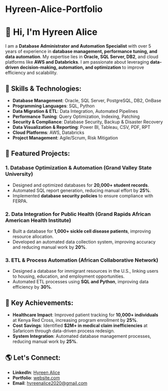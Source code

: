 # Hyreen-Alice-Portfolio
# 👋 Hi, I'm Hyreen Alice  


I am a **Database Administrator and Automation Specialist** with over 5 years of experience in **database management, performance tuning, and data automation**. My expertise lies in **Oracle, SQL Server, DB2**, and cloud platforms like **AWS and Databricks**. I am passionate about leveraging **data-driven decision-making, automation, and optimization** to improve efficiency and scalability.  

## 🔹 Skills & Technologies:
- **Database Management**: Oracle, SQL Server, PostgreSQL, DB2, OnBase  
- **Programming Languages**: SQL, Python  
- **Data Migration & ETL**: Data Integration, Automated Pipelines  
- **Performance Tuning**: Query Optimization, Indexing, Patching  
- **Security & Compliance**: Database Security, Backup & Disaster Recovery  
- **Data Visualization & Reporting**: Power BI, Tableau, CSV, PDF, RPT  
- **Cloud Platforms**: AWS, Databricks  
- **Project Management**: Agile/Scrum, Risk Mitigation  

## 📌 Featured Projects:
### **1. Database Optimization & Automation (Grand Valley State University)**
- Designed and optimized databases for **20,000+ student records**.  
- Automated SQL report generation, reducing manual effort by **25%**.  
- Implemented **database security policies** to ensure compliance with FERPA.  

### **2. Data Integration for Public Health (Grand Rapids African American Health Institute)**
- Built a database for **1,000+ sickle cell disease patients**, improving resource allocation.  
- Developed an automated data collection system, improving accuracy and reducing manual work by **20%**.  

### **3. ETL & Process Automation (African Collaborative Network)**
- Designed a database for immigrant resources in the U.S., linking users to housing, education, and employment opportunities.  
- Automated ETL processes using **SQL and Python**, improving data efficiency by **30%**.  

## 🚀 Key Achievements:
- **Healthcare Impact**: Improved patient tracking for **10,000+ individuals** at Kenya Red Cross, increasing program enrollment by **25%**.  
- **Cost Savings**: Identified **$2M+ in medical claim inefficiencies** at Safaricom through data-driven process redesign.  
- **System Integration**: Automated database management processes, reducing manual work by **25%**.  


## 🌎 Let's Connect:
- **LinkedIn**: [Hyreen Alice](https://www.linkedin.com/in/hyreenalice)  
- **Portfolio**: [website.com](https://github.com/Hyreen-Alice/Hyreen-Alice-Portfolio)   
- **Email**: hyreenalice2020@gmail.com  
